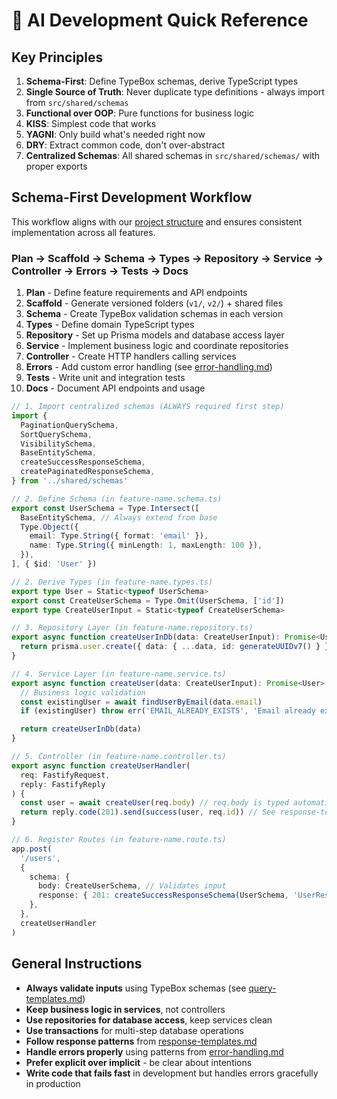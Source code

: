 # 🤖 AI Development Quick Reference

## Key Principles

1. **Schema-First**: Define TypeBox schemas, derive TypeScript types
2. **Single Source of Truth**: Never duplicate type definitions - always import from `src/shared/schemas`
3. **Functional over OOP**: Pure functions for business logic
4. **KISS**: Simplest code that works
5. **YAGNI**: Only build what's needed right now
6. **DRY**: Extract common code, don't over-abstract
7. **Centralized Schemas**: All shared schemas in `src/shared/schemas/` with proper exports

## Schema-First Development Workflow

This workflow aligns with our [project structure](./project-structure.md) and
ensures consistent implementation across all features.

### Plan → Scaffold → Schema → Types → Repository → Service → Controller → Errors → Tests → Docs

1. **Plan** - Define feature requirements and API endpoints
2. **Scaffold** - Generate versioned folders (`v1/`, `v2/`) + shared files
3. **Schema** - Create TypeBox validation schemas in each version
4. **Types** - Define domain TypeScript types
5. **Repository** - Set up Prisma models and database access layer
6. **Service** - Implement business logic and coordinate repositories
7. **Controller** - Create HTTP handlers calling services
8. **Errors** - Add custom error handling (see
   [error-handling.md](./error-handling.md))
9. **Tests** - Write unit and integration tests
10. **Docs** - Document API endpoints and usage

```ts
// 1. Import centralized schemas (ALWAYS required first step)
import {
  PaginationQuerySchema,
  SortQuerySchema,
  VisibilitySchema,
  BaseEntitySchema,
  createSuccessResponseSchema,
  createPaginatedResponseSchema,
} from '../shared/schemas'

// 2. Define Schema (in feature-name.schema.ts)
export const UserSchema = Type.Intersect([
  BaseEntitySchema, // Always extend from base
  Type.Object({
    email: Type.String({ format: 'email' }),
    name: Type.String({ minLength: 1, maxLength: 100 }),
  }),
], { $id: 'User' })

// 2. Derive Types (in feature-name.types.ts)
export type User = Static<typeof UserSchema>
export const CreateUserSchema = Type.Omit(UserSchema, ['id'])
export type CreateUserInput = Static<typeof CreateUserSchema>

// 3. Repository Layer (in feature-name.repository.ts)
export async function createUserInDb(data: CreateUserInput): Promise<User> {
  return prisma.user.create({ data: { ...data, id: generateUUIDv7() } })
}

// 4. Service Layer (in feature-name.service.ts)
export async function createUser(data: CreateUserInput): Promise<User> {
  // Business logic validation
  const existingUser = await findUserByEmail(data.email)
  if (existingUser) throw err('EMAIL_ALREADY_EXISTS', 'Email already exists') // See error-handling.md

  return createUserInDb(data)
}

// 5. Controller (in feature-name.controller.ts)
export async function createUserHandler(
  req: FastifyRequest,
  reply: FastifyReply
) {
  const user = await createUser(req.body) // req.body is typed automatically
  return reply.code(201).send(success(user, req.id)) // See response-templates.md for success()
}

// 6. Register Routes (in feature-name.route.ts)
app.post(
  '/users',
  {
    schema: {
      body: CreateUserSchema, // Validates input
      response: { 201: createSuccessResponseSchema(UserSchema, 'UserResponse') }, // Centralized response helper
    },
  },
  createUserHandler
)
```

## General Instructions

- **Always validate inputs** using TypeBox schemas (see
  [query-templates.md](./query-templates.md))
- **Keep business logic in services**, not controllers
- **Use repositories for database access**, keep services clean
- **Use transactions** for multi-step database operations
- **Follow response patterns** from
  [response-templates.md](./response-templates.md)
- **Handle errors properly** using patterns from
  [error-handling.md](./error-handling.md)
- **Prefer explicit over implicit** - be clear about intentions
- **Write code that fails fast** in development but handles errors gracefully in
  production
